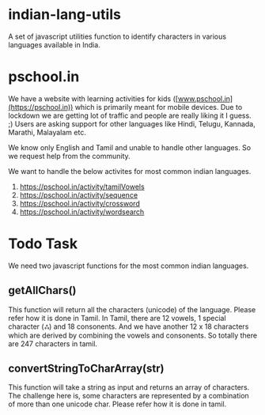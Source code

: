# indian-lang-utils
A set of javascript utilities function to identify characters in various languages available in India.

# pschool.in
We have a website with learning activities for kids ([www.pschool.in](https://pschool.in)) which is primarily meant for mobile devices. Due to lockdown we are getting lot of traffic and people are really liking it I guess. ;) Users are asking support for other languages like Hindi, Telugu, Kannada, Marathi, Malayalam etc.

We know only English and Tamil and unable to handle other languages. So we request help from the community.

We want to handle the below activites for most common indian languages.

1. https://pschool.in/activity/tamilVowels
2. https://pschool.in/activity/sequence
3. https://pschool.in/activity/crossword
4. https://pschool.in/activity/wordsearch

# Todo Task

We need two javascript functions for the most common indian languages. 

## getAllChars()
This function will return all the characters (unicode) of the language. Please refer how it is done in Tamil. In Tamil, there are 12 vowels, 1 special character (ஃ)  and 18 consonents. And we have another 12 x 18 characters which are derived by combining the vowels and consonents. So totally there are 247 characters in tamil.

## convertStringToCharArray(str)

This function will take a string as input and returns an array of characters. The challenge here is, some characters are represented by a combination of more than one unicode char. Please refer how it is done in tamil.
